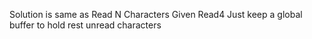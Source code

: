 Solution is same as Read N Characters Given Read4
Just keep a global buffer to hold rest unread characters